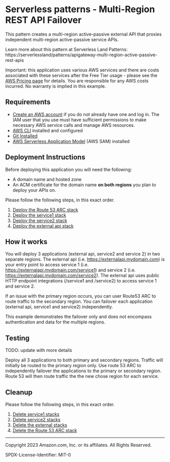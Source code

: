 # Serverless patterns - Multi-Region REST API Failover

This pattern creates a multi-region active-passive external API that proxies independent multi-region active-passive service APIs.

Learn more about this pattern at Serverless Land Patterns: https://serverlessland/patterns/apigateway-multi-region-active-passive-rest-apis

Important: this application uses various AWS services and there are costs associated with these services after the Free Tier usage - please see the [AWS Pricing page](https://aws.amazon.com/pricing/) for details. You are responsible for any AWS costs incurred. No warranty is implied in this example.

## Requirements
* [Create an AWS account](https://portal.aws.amazon.com/gp/aws/developer/registration/index.html) if you do not already have one and log in. The IAM user that you use must have sufficient permissions to make necessary AWS service calls and manage AWS resources.
* [AWS CLI](https://docs.aws.amazon.com/cli/latest/userguide/install-cliv2.html) installed and configured
* [Git Installed](https://git-scm.com/book/en/v2/Getting-Started-Installing-Git)
* [AWS Serverless Application Model](https://docs.aws.amazon.com/serverless-application-model/latest/developerguide/serverless-sam-cli-install.html) (AWS SAM) installed


## Deployment Instructions
Before deploying this application you will need the following:
* A domain name and hosted zone
* An ACM certificate for the domain name **on both regions** you plan to deploy your APIs on.

Please follow the following steps, in this exact order.

1. [Deploy the Route 53 ARC stack](route53/README.md#deployment-instructions )
1. [Deploy the service1 stack](service1/README.md#deployment-instructions)
1. [Deploy the service2 stack](service2/README.md#deployment-instructions)
1. [Deploy the external api stack](external-api/README.md#deployment-instructions)

## How it works

You will deploy 3 applications (external api, service2 and service 2) in two separate regions. The external api (i.e. https://externalapi.mydomain.com) is your entry point to access service 1  (i.e. https://externalapi.mydomain.com/service1) and service 2  (i.e. https://externalapi.mydomain.com/service2). The external api uses public HTTP endpoint integrations (/service1 and /service2) to access service 1 and service 2.

If an issue with the primary region occurs, you can user Route53 ARC to route traffic to the secondary region. You can failover each application (external api, service1 and service2) independently.

This example demonstrates the failover only and does not encompass authentication and data for the multiple regions.



## Testing

TODO: update with more details

Deploy all 3 applications to both primary and secondary regions. Traffic will initially be routed to the primary region only. Use route 53 ARC to independently failover the applications to the primary or secondary region. Route 53 will then route traffic the the new chose region for each service.


## Cleanup

Please follow the following steps, in this exact order.

1. [Delete service1 stacks](service1/README.md#cleanup)
1. [Delete service2 stacks](service2/README.md#cleanup)
1. [Delete the external stacks](external-api/README.md#cleanup)
1. [Delete the Route 53 ARC stack](route53/README.md#cleanup)

----
Copyright 2023 Amazon.com, Inc. or its affiliates. All Rights Reserved.

SPDX-License-Identifier: MIT-0